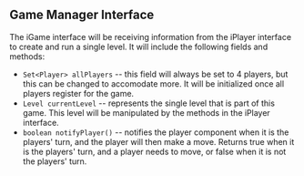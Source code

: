 ## Game Manager Interface
The iGame interface will be receiving information from the iPlayer interface to create and run a single level. 
It will include the following fields and methods:
* `Set<Player> allPlayers` -- this field will always be set to 4 players, but this can be changed to accomodate more. It will be initialized once all players register for the game.
* `Level currentLevel` -- represents the single level that is part of this game. This level will be manipulated by the methods in the iPlayer interface.
* `boolean notifyPlayer()` -- notifies the player component when it is the players' turn, and the player will then make a move. 
                              Returns true when it is the players' turn, and a player needs to move, or false when it is not the players' turn. 
